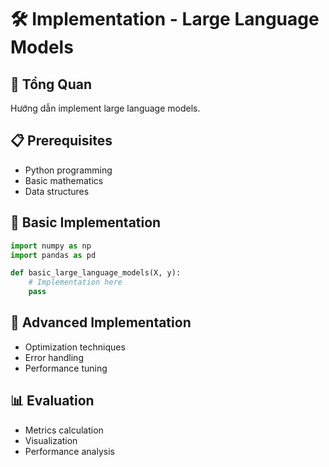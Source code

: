 # 🛠️ Implementation - Large Language Models

## 🎯 Tổng Quan
Hướng dẫn implement large language models.

## 📋 Prerequisites
- Python programming
- Basic mathematics
- Data structures

## 🚀 Basic Implementation
```python
import numpy as np
import pandas as pd

def basic_large_language_models(X, y):
    # Implementation here
    pass
```

## 🔧 Advanced Implementation
- Optimization techniques
- Error handling
- Performance tuning

## 📊 Evaluation
- Metrics calculation
- Visualization
- Performance analysis
